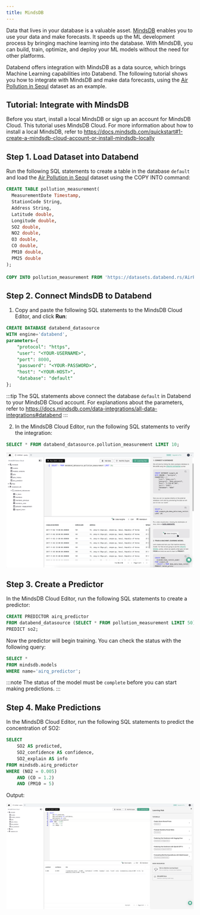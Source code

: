 ```yaml
---
title: MindsDB
---
```


Data that lives in your database is a valuable asset. [MindsDB](https://mindsdb.com/) enables you to use your data and make forecasts. It speeds up the ML development process by bringing machine learning into the database. With MindsDB, you can build, train, optimize, and deploy your ML models without the need for other platforms.

Databend offers integration with MindsDB as a data source, which brings Machine Learning capabilities into Databend. The following tutorial shows you how to integrate with MindsDB and make data forecasts, using the [Air Pollution in Seoul](https://www.kaggle.com/datasets/bappekim/air-pollution-in-seoul) dataset as an example.

## Tutorial: Integrate with MindsDB

Before you start, install a local MindsDB or sign up an account for MindsDB Cloud. This tutorial uses MindsDB Cloud. For more information about how to install a local MindsDB, refer to https://docs.mindsdb.com/quickstart#1-create-a-mindsdb-cloud-account-or-install-mindsdb-locally

## Step 1. Load Dataset into Databend

Run the following SQL statements to create a table in the database `default` and load the [Air Pollution in Seoul](https://www.kaggle.com/datasets/bappekim/air-pollution-in-seoul) dataset using the COPY INTO command:

```sql
CREATE TABLE pollution_measurement(
  MeasurementDate Timestamp,
  StationCode String,
  Address String,
  Latitude double,
  Longitude double,
  SO2 double,
  NO2 double,
  O3 double,
  CO double,
  PM10 double,
  PM25 double
);

COPY INTO pollution_measurement FROM 'https://datasets.databend.rs/AirPolutionSeoul/Measurement_summary.csv' file_format=(type='CSV' skip_header=1);
```

## Step 2. Connect MindsDB to Databend

1. Copy and paste the following SQL statements to the MindsDB Cloud Editor, and click **Run**:

```sql
CREATE DATABASE databend_datasource
WITH engine='databend',
parameters={
    "protocol": "https",
    "user": "<YOUR-USERNAME>",
    "port": 8000,
    "password": "<YOUR-PASSWORD>",
    "host": "<YOUR-HOST>",
    "database": "default"
};
```
:::tip
The SQL statements above connect the database `default` in Databend to your MindsDB Cloud account. For explanations about the parameters, refer to https://docs.mindsdb.com/data-integrations/all-data-integrations#databend
:::

2. In the MindsDB Cloud Editor, run the following SQL statements to verify the integration:

```sql
SELECT * FROM databend_datasource.pollution_measurement LIMIT 10;
```

![Alt text](../../public/img/integration/mindsdb-verify.png)

## Step 3. Create a Predictor

In the MindsDB Cloud Editor, run the following SQL statements to create a predictor:

```sql
CREATE PREDICTOR airq_predictor
FROM databend_datasource (SELECT * FROM pollution_measurement LIMIT 50)
PREDICT so2;
```

Now the predictor will begin training. You can check the status with the following query:

```sql
SELECT *
FROM mindsdb.models
WHERE name='airq_predictor';
```

:::note
The status of the model must be `complete` before you can start making predictions.
:::

## Step 4. Make Predictions

In the MindsDB Cloud Editor, run the following SQL statements to predict the concentration of SO2:

```sql
SELECT
    SO2 AS predicted,
    SO2_confidence AS confidence,
    SO2_explain AS info
FROM mindsdb.airq_predictor
WHERE (NO2 = 0.005)
    AND (CO = 1.2)
    AND (PM10 = 5)
```

Output:

![Alt text](../../public/img/integration/mindsdb-predict.png)
